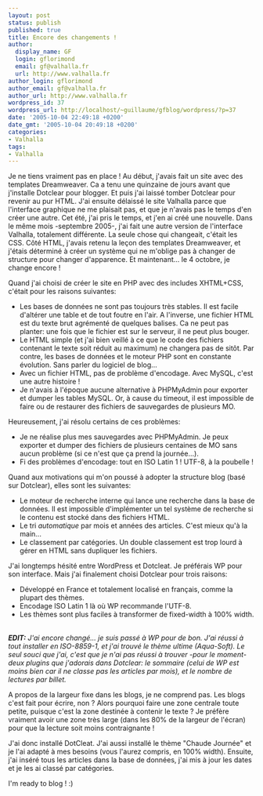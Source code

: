 ```yaml
---
layout: post
status: publish
published: true
title: Encore des changements !
author:
  display_name: GF
  login: gflorimond
  email: gf@valhalla.fr
  url: http://www.valhalla.fr
author_login: gflorimond
author_email: gf@valhalla.fr
author_url: http://www.valhalla.fr
wordpress_id: 37
wordpress_url: http://localhost/~guillaume/gfblog/wordpress/?p=37
date: '2005-10-04 22:49:18 +0200'
date_gmt: '2005-10-04 20:49:18 +0200'
categories:
- Valhalla
tags:
- Valhalla
---
```

<p>
Je ne tiens vraiment pas en place ! Au début, j'avais fait un site avec des templates Dreamweaver. Ca a tenu une quinzaine de jours avant que j'installe Dotclear pour blogger. Et puis j'ai laissé tomber Dotclear pour revenir au pur HTML. J'ai ensuite délaissé le site Valhalla parce que l'interface graphique ne me plaisait pas, et que je n'avais pas le temps d'en créer une autre. Cet été, j'ai pris le temps, et j'en ai créé une nouvelle. Dans le même mois -septembre 2005-, j'ai fait une autre version de l'interface Valhalla, totalement différente. La seule chose qui changeait, c'était les CSS. Côté HTML, j'avais retenu la leçon des templates Dreamweaver, et j'étais déterminé à créer un système qui ne m'oblige pas à changer de structure pour changer d'apparence. Et maintenant... le 4 octobre, je change encore !</p>
<p>
Quand j'ai choisi de créer le site en PHP avec des includes XHTML+CSS, c'était pour les raisons suivantes:</p>
<ul>
<li />Les bases de données ne sont pas toujours très stables. Il est facile d'altérer une table et de tout foutre en l'air. A l'inverse, une fichier HTML est du texte brut agrémenté de quelques balises. Ca ne peut pas planter: une fois que le fichier est sur le serveur, il ne peut plus bouger.
<li />Le HTML simple (et j'ai bien veillé à ce que le code des fichiers contenant le texte soit réduit au maximum) ne changera pas de sitôt. Par contre, les bases de données et le moteur PHP sont en constante évolution. Sans parler du logiciel de blog...
<li />Avec un fichier HTML, pas de problème d'encodage. Avec MySQL, c'est une autre histoire !
<li />Je n'avais à l'époque aucune alternative à PHPMyAdmin pour exporter et dumper les tables MySQL. Or, à cause du timeout, il est impossible de faire ou de restaurer des fichiers de sauvegardes de plusieurs MO.
</ul></p>
<p>
Heureusement, j'ai résolu certains de ces problèmes:</p>
<ul>
<li />Je ne réalise plus mes sauvegardes avec PHPMyAdmin. Je peux exporter et dumper des fichiers de plusieurs centaines de MO sans aucun problème (si ce n'est que ça prend la journée...).
<li />Fi des problèmes d'encodage: tout en ISO Latin 1 ! UTF-8, à la poubelle !
</ul></p>
<p>
Quand aux motivations qui m'on poussé à adopter la structure blog (basé sur Dotclear), elles sont les suivantes:</p>
<ul>
<li />Le moteur de recherche interne qui lance une recherche dans la base de données. Il est impossible d'implémenter un tel système de recherche si le contenu est stocké dans des fichiers HTML.
<li />Le tri <em>automatique</em> par mois et années des articles. C'est mieux qu'à la main...
<li />Le classement par catégories. Un double classement est trop lourd à gérer en HTML sans dupliquer les fichiers.
</ul></p>
<p>
J'ai longtemps hésité entre WordPress et Dotcleat. Je préférais WP pour son interface. Mais j'ai finalement choisi Dotclear pour trois raisons:</p>
<ul>
<li />Développé en France et totalement localisé en français, comme la plupart des thèmes.
<li />Encodage ISO Latin 1 là où WP recommande l'UTF-8.
<li />Les thèmes sont plus faciles à transformer de fixed-width à 100% width.
</ul></p>
<p>
<em><br />
<strong>EDIT:</strong> J'ai encore changé... je suis passé à WP pour de bon. J'ai réussi à tout installer en ISO-8859-1, et j'ai trouvé le thème ultime (Aqua-Soft). Le seul souci que j'ai, c'est que je n'ai pas réussi à trouver -pour le moment- deux plugins que j'adorais dans Dotclear: le sommaire (celui de WP est moins bien car il ne classe pas les articles par mois), et le nombre de lectures par billet.<br />
</em></p>
<p>
A propos de la largeur fixe dans les blogs, je ne comprend pas. Les blogs c'est fait pour écrire, non ? Alors pourquoi faire une zone centrale toute petite, puisque c'est la zone destinée à contenir le texte ? Je préfère vraiment avoir une zone très large (dans les 80% de la largeur de l'écran) pour que la lecture soit moins contraignante !</p>
<p>
J'ai donc installé DotCleat. J'ai aussi installé le thème "Chaude Journée" et je l'ai adapté à mes besoins (vous l'aurez compris, en 100% width). Ensuite, j'ai inséré tous les articles dans la base de données, j'ai mis à jour les dates et je les ai classé par catégories.</p>
<p>
I'm ready to blog ! :)</p>
